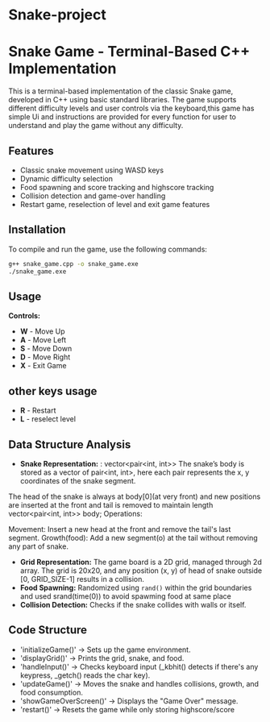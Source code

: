 # Snake-project

# Snake Game - Terminal-Based C++ Implementation

This is a terminal-based implementation of the classic Snake game, developed in C++ using basic standard libraries. The game supports different difficulty levels and user controls via the keyboard,this game has simple Ui and instructions are provided for every function for user to understand and play the game without any difficulty.

## Features
- Classic snake movement using WASD keys
- Dynamic difficulty selection
- Food spawning and score tracking and highscore tracking
- Collision detection and game-over handling
- Restart game, reselection of level and exit game features

## Installation
To compile and run the game, use the following commands:
```sh
g++ snake_game.cpp -o snake_game.exe
./snake_game.exe
```

## Usage
**Controls:**
- **W** - Move Up
- **A** - Move Left
- **S** - Move Down
- **D** - Move Right
- **X** - Exit Game

## other keys usage
- **R** - Restart
- **L** - reselect level

## Data Structure Analysis
- **Snake Representation:** : vector<pair<int, int>>
The snake’s body is stored as a vector of pair<int, int>, here each pair represents the x, y coordinates of the snake segment.

The head of the snake is always at body[0](at very front) and new positions are inserted at the front and tail is removed to maintain length
vector<pair<int, int>> body;
Operations:

Movement: Insert a new head at the front and remove the tail's last segment.
Growth(food): Add a new segment(o) at the tail without removing any part of snake.

- **Grid Representation:** The game board is a 2D grid, managed  through 2d array.
The grid is 20x20, and any position (x, y) of head of snake outside [0, GRID_SIZE-1] results in a collision.
- **Food Spawning:** Randomized using `rand()` within the grid boundaries and used srand(time(0)) to avoid spawming food at same place
- **Collision Detection:** Checks if the snake collides with walls or itself.

## Code Structure
- 'initializeGame()' → Sets up the game environment.
- 'displayGrid()' → Prints the grid, snake, and food.
- 'handleInput()' → Checks keyboard input (_kbhit() detects if there's any keypress, _getch() reads the char key).
- 'updateGame()' → Moves the snake and handles collisions, growth, and food consumption.
- 'showGameOverScreen()' → Displays the "Game Over" message.
- 'restart()' → Resets the game while only storing highscore/score